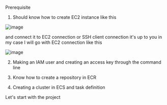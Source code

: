 Prerequisite
1. Should know how to create EC2 instance
like this

![image](https://github.com/Gurucharan716/Amazon_ECS_and_ECR_Project/assets/120701020/e17bb0e1-5918-4228-9f9f-3a95591591cc)

and connect it to EC2 connection or SSH client connection it's up to you in my case I will go with EC2 connection like this

![image](https://github.com/Gurucharan716/Amazon_ECS_and_ECR_Project/assets/120701020/0469119a-c558-46c3-a0fe-be4db75d6b39)

2. Making an IAM user and creating an access key through the command line

3. Know how to create a repository in ECR

4. Creating a cluster in ECS and task definition

Let's start with the project 
